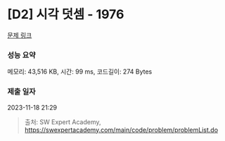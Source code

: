 # [D2] 시각 덧셈 - 1976 

[문제 링크](https://swexpertacademy.com/main/code/problem/problemDetail.do?contestProbId=AV5PttaaAZIDFAUq) 

### 성능 요약

메모리: 43,516 KB, 시간: 99 ms, 코드길이: 274 Bytes

### 제출 일자

2023-11-18 21:29



> 출처: SW Expert Academy, https://swexpertacademy.com/main/code/problem/problemList.do